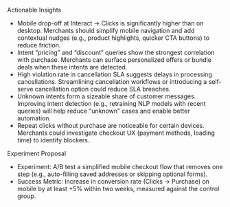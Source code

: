 Actionable Insights
- Mobile drop-off at Interact → Clicks is significantly higher than on desktop. Merchants should simplify mobile navigation and add contextual nudges (e.g., product highlights, quicker CTA buttons) to reduce friction.  
- Intent “pricing” and “discount” queries show the strongest correlation with purchase. Merchants can surface personalized offers or bundle deals when these intents are detected.  
- High violation rate in cancellation SLA suggests delays in processing cancellations. Streamlining cancellation workflows or introducing a self-serve cancellation option could reduce SLA breaches.  
- Unknown intents form a sizeable share of customer messages. Improving intent detection (e.g., retraining NLP models with recent queries) will help reduce “unknown” cases and enable better automation.  
- Repeat clicks without purchase are noticeable for certain devices. Merchants could investigate checkout UX (payment methods, loading time) to identify blockers.  

Experiment Proposal
- Experiment: A/B test a simplified mobile checkout flow that removes one step (e.g., auto-filling saved addresses or skipping optional forms).  
- Success Metric: Increase in conversion rate (Clicks → Purchase) on mobile by at least +5% within two weeks, measured against the control group.  
